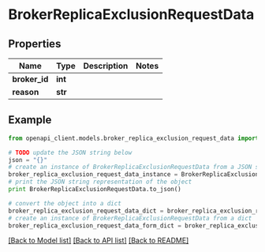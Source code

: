 # BrokerReplicaExclusionRequestData


## Properties
Name | Type | Description | Notes
------------ | ------------- | ------------- | -------------
**broker_id** | **int** |  | 
**reason** | **str** |  | 

## Example

```python
from openapi_client.models.broker_replica_exclusion_request_data import BrokerReplicaExclusionRequestData

# TODO update the JSON string below
json = "{}"
# create an instance of BrokerReplicaExclusionRequestData from a JSON string
broker_replica_exclusion_request_data_instance = BrokerReplicaExclusionRequestData.from_json(json)
# print the JSON string representation of the object
print BrokerReplicaExclusionRequestData.to_json()

# convert the object into a dict
broker_replica_exclusion_request_data_dict = broker_replica_exclusion_request_data_instance.to_dict()
# create an instance of BrokerReplicaExclusionRequestData from a dict
broker_replica_exclusion_request_data_form_dict = broker_replica_exclusion_request_data.from_dict(broker_replica_exclusion_request_data_dict)
```
[[Back to Model list]](../ccloud/README.md#documentation-for-models) [[Back to API list]](../ccloud/README.md#documentation-for-api-endpoints) [[Back to README]](../ccloud/README.md)



